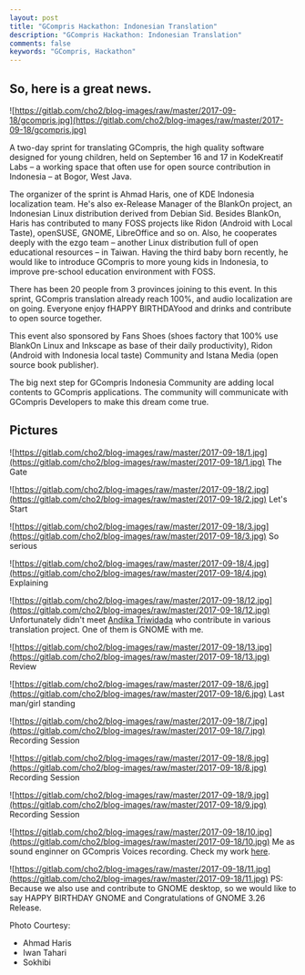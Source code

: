 ```yaml
---
layout: post
title: "GCompris Hackathon: Indonesian Translation"
description: "GCompris Hackathon: Indonesian Translation"
comments: false
keywords: "GCompris, Hackathon"
---
```


## So, here is a great news.

![https://gitlab.com/cho2/blog-images/raw/master/2017-09-18/gcompris.jpg](https://gitlab.com/cho2/blog-images/raw/master/2017-09-18/gcompris.jpg)


A two-day sprint for translating GCompris, the high quality software designed for young children, held on September 16 and 17 in KodeKreatif Labs – a working space that often use for open source contribution in Indonesia – at Bogor, West Java.

The organizer of the sprint is Ahmad Haris, one of KDE Indonesia localization team.  He's also ex-Release Manager of the BlankOn project, an Indonesian Linux distribution derived from Debian Sid.  Besides BlankOn, Haris has contributed to many FOSS projects like Ridon (Android with Local Taste), openSUSE, GNOME, LibreOffice and so on.  Also, he cooperates deeply with the ezgo team – another Linux distribution full of open educational resources – in Taiwan.  Having the third baby born recently, he would like to introduce GCompris to more young kids in Indonesia, to improve pre-school education environment with FOSS.

There has been 20 people from 3 provinces joining to this event. In this sprint, GCompris translation already reach 100%, and audio localization are on going.  Everyone enjoy fHAPPY BIRTHDAYood and drinks and contribute to open source together.

This event also sponsored by Fans Shoes (shoes factory that 100% use BlankOn Linux and Inkscape as base of their daily productivity), Ridon (Android with Indonesia local taste) Community and Istana Media (open source book publisher).

The big next step for GCompris Indonesia Community are adding local contents to GCompris applications. The community will communicate with GCompris Developers to make this dream come true.



## Pictures

![https://gitlab.com/cho2/blog-images/raw/master/2017-09-18/1.jpg](https://gitlab.com/cho2/blog-images/raw/master/2017-09-18/1.jpg)
The Gate

![https://gitlab.com/cho2/blog-images/raw/master/2017-09-18/2.jpg](https://gitlab.com/cho2/blog-images/raw/master/2017-09-18/2.jpg)
Let's Start

![https://gitlab.com/cho2/blog-images/raw/master/2017-09-18/3.jpg](https://gitlab.com/cho2/blog-images/raw/master/2017-09-18/3.jpg)
So serious

![https://gitlab.com/cho2/blog-images/raw/master/2017-09-18/4.jpg](https://gitlab.com/cho2/blog-images/raw/master/2017-09-18/4.jpg)
Explaining

![https://gitlab.com/cho2/blog-images/raw/master/2017-09-18/12.jpg](https://gitlab.com/cho2/blog-images/raw/master/2017-09-18/12.jpg)
Unfortunately didn't meet [Andika Triwidada](https://i14i.andika.info/index.php?title=Halaman_Utama) who contribute in various translation project. One of them is GNOME with me. 

![https://gitlab.com/cho2/blog-images/raw/master/2017-09-18/13.jpg](https://gitlab.com/cho2/blog-images/raw/master/2017-09-18/13.jpg)
Review

![https://gitlab.com/cho2/blog-images/raw/master/2017-09-18/6.jpg](https://gitlab.com/cho2/blog-images/raw/master/2017-09-18/6.jpg)
Last man/girl standing

![https://gitlab.com/cho2/blog-images/raw/master/2017-09-18/7.jpg](https://gitlab.com/cho2/blog-images/raw/master/2017-09-18/7.jpg)
Recording Session

![https://gitlab.com/cho2/blog-images/raw/master/2017-09-18/8.jpg](https://gitlab.com/cho2/blog-images/raw/master/2017-09-18/8.jpg)
Recording Session

![https://gitlab.com/cho2/blog-images/raw/master/2017-09-18/9.jpg](https://gitlab.com/cho2/blog-images/raw/master/2017-09-18/9.jpg)
Recording Session

![https://gitlab.com/cho2/blog-images/raw/master/2017-09-18/10.jpg](https://gitlab.com/cho2/blog-images/raw/master/2017-09-18/10.jpg)
Me as sound enginner on GCompris Voices recording. Check my work [here](https://github.com/cho2/GCompris-voices-ID).

![https://gitlab.com/cho2/blog-images/raw/master/2017-09-18/11.jpg](https://gitlab.com/cho2/blog-images/raw/master/2017-09-18/11.jpg)
PS: Because we also use and contribute to GNOME desktop, so we would like to say HAPPY BIRTHDAY GNOME and Congratulations of GNOME 3.26 Release.


Photo Courtesy:
* Ahmad Haris
* Iwan Tahari
* Sokhibi
